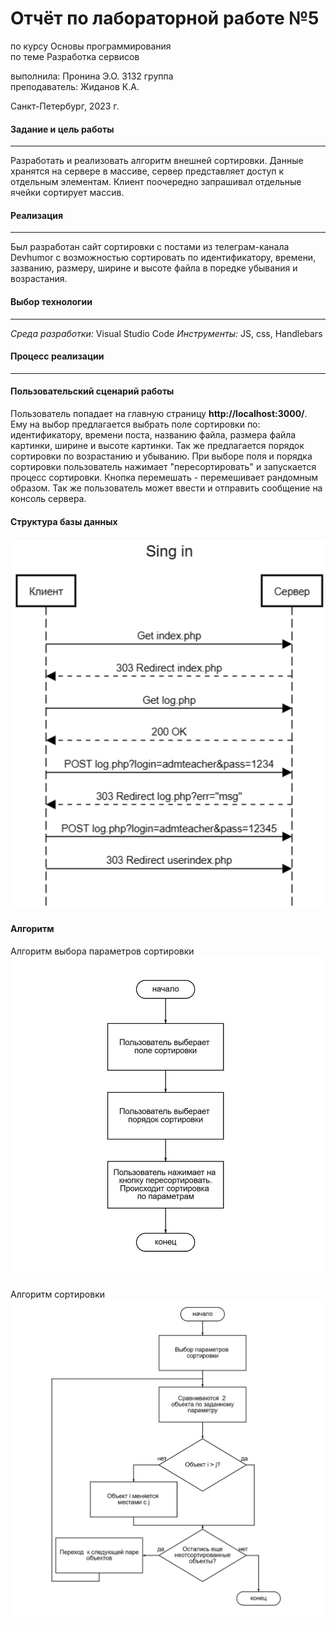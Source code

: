 Отчёт по лабораторной работе №5
========================
по курсу Основы программирования  
по теме Разработка сервисов

выполнила: Пронина Э.О. 3132 группа  
преподаватель: Жиданов К.А.

Санкт-Петербург, 2023 г. 

#### Задание и цель работы
------------------------
Разработать и реализовать алгоритм внешней сортировки. Данные хранятся на сервере в массиве, сервер представляет доступ к отдельным элементам. Клиент поочередно запрашивал отдельные ячейки сортирует массив.

#### Реализация
------------------------
Был разработан сайт сортировки с постами из телеграм-канала Devhumor с возможностью сортировать по идентификатору, времени, зазванию, размеру, ширине и высоте файла в поредке убывания и возрастания.

#### Выбор технологии
------------------------

*Среда разработки:* Visual Studio Code
*Инструменты:* JS, css, Handlebars  

#### Процесс реализации
------------------------

#### Пользовательский сценарий работы

Пользователь попадает на главную страницу **http://localhost:3000/**.
Ему на выбор предлагается выбрать поле сортировки по: идентификатору, времени поста, названию файла, размера файла картинки, ширине и высоте картинки. Так же предлагается порядок сортировки по возрастанию и убыванию.
При выборе поля и порядка сортировки пользователь нажимает "пересортировать" и запускается процесс сортировки. Кнопка перемешать - перемешивает рандомным образом.
Так же пользователь может ввести и отправить сообщение на консоль сервера.



#### Структура базы данных
![хореография](https://github.com/prelinory/course-work/blob/main/img/api.png)


#### Алгоритм

Алгоритм выбора параметров сортировки
![алгоритм](https://github.com/prelinory/lab5/blob/main/imggh/alg.jpg)

Алгоритм сортировки
![сортировка](https://github.com/prelinory/lab5/blob/main/imggh/algsort.jpg)
